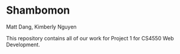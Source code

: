 # Shambomon
Matt Dang, Kimberly Nguyen 

This repository contains all of our work for Project 1 for CS4550 Web Development.
